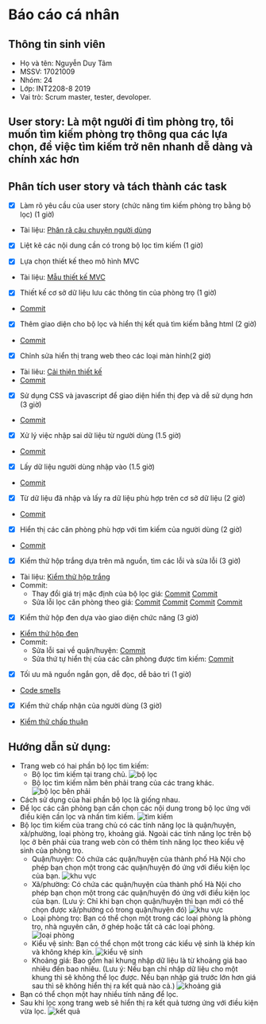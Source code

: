 
# Báo cáo cá nhân
## Thông tin sinh viên
* Họ và tên: Nguyễn Duy Tâm
* MSSV: 17021009
* Nhóm: 24
* Lớp: INT2208-8 2019
* Vai trò: Scrum master, tester, devoloper.
## User story: Là một người đi tìm phòng trọ, tôi muốn tìm kiếm phòng trọ thông qua các lựa chọn, để việc tìm kiếm trở nên nhanh dễ dàng và chính xác hơn
## Phân tích user story và tách thành các task
- [x] Làm rõ yêu cầu của user story (chức năng tìm kiếm phòng trọ bằng bộ lọc) (1 giờ) 
* Tài liệu: [Phân rã câu chuyện người dùng](https://docs.google.com/document/d/1a4i_31R8WBUAnF91syr1FwBpKoAiTY6rEJt1xWjb74M/edit#)

- [x] Liệt kê các nội dung cần có trong bộ lọc tìm kiếm (1 giờ)

- [x] Lựa chọn thiết kế theo mô hình MVC 
* Tài liệu: [Mẫu thiết kế MVC](https://docs.google.com/document/d/1a4i_31R8WBUAnF91syr1FwBpKoAiTY6rEJt1xWjb74M/edit#heading=h.kehlqoeo6d9r)

- [x] Thiết kế cơ sở dữ liệu lưu các thông tin của phòng trọ (1 giờ) 
* [Commit](https://github.com/thangnmuet2017/TroTotHN/commit/63f9c24830ed0c76f02979be1f7776e1365cd138)

- [x] Thêm giao diện cho bộ lọc và hiển thị kết quả tìm kiếm bằng html (2 giờ) 
* [Commit](https://github.com/thangnmuet2017/TroTotHN/commit/950cd94a308cb3a3162023ff40aee4b1b7ceceac)

- [x] Chỉnh sửa hiển thị trang web theo các loại màn hình(2 giờ) 
* Tài liêu: [Cải thiện thiết kế](https://docs.google.com/document/d/1a4i_31R8WBUAnF91syr1FwBpKoAiTY6rEJt1xWjb74M/edit#heading=h.k2pmncz8nvla)  
* [Commit](https://github.com/thangnmuet2017/TroTotHN/commit/950cd94a308cb3a3162023ff40aee4b1b7ceceac)

- [x] Sử dụng CSS và javascript để giao diện hiển thị đẹp và dễ sử dụng hơn (3 giờ) 
* [Commit](https://github.com/thangnmuet2017/TroTotHN/commit/950cd94a308cb3a3162023ff40aee4b1b7ceceac)

- [x] Xử lý việc nhập sai dữ liệu từ người dùng (1.5 giờ) 
* [Commit](https://github.com/thangnmuet2017/TroTotHN/commit/e84df65ea0062dcabd5c4cc91621399c51708ffa)

- [x] Lấy dữ liệu người dùng nhập vào  (1.5 giờ) 
* [Commit](https://github.com/thangnmuet2017/TroTotHN/commit/3453a12cf8a0d35bdf68473abe869992bd21cc80)

- [x] Từ dữ liệu đã nhập và lấy ra dữ liệu phù hợp trên cơ sở dữ liệu (2 giờ) 
* [Commit](https://github.com/thangnmuet2017/TroTotHN/commit/3453a12cf8a0d35bdf68473abe869992bd21cc80)

- [x] Hiển thị các căn phòng phù hợp với tìm kiếm của người dùng (2 giờ) 
* [Commit](https://github.com/thangnmuet2017/TroTotHN/commit/3453a12cf8a0d35bdf68473abe869992bd21cc80)

- [x] Kiểm thử hộp trắng dựa trên mã nguồn, tìm các lỗi và sửa lỗi (3 giờ)
* Tài liệu: [Kiểm thử hộp trắng](https://docs.google.com/document/d/1a4i_31R8WBUAnF91syr1FwBpKoAiTY6rEJt1xWjb74M/edit#heading=h.ryzy80x4sqk1)
* Commit: 
  * Thay đổi giá trị mặc định của bộ lọc giá: 
    [Commit](https://github.com/thangnmuet2017/TroTotHN/commit/292dbd8a0cd52e3c1fc30662ac4302ffc522424e)
    [Commit](https://github.com/thangnmuet2017/TroTotHN/commit/dbde71f013ab32a313887dc0913d0735add7257e)
  * Sửa lỗi lọc căn phòng theo giá: 
    [Commit](https://github.com/thangnmuet2017/TroTotHN/commit/8a5addf55869b4bc32109f43f19b26528fc4bbb8)
    [Commit](https://github.com/thangnmuet2017/TroTotHN/commit/77b2cbf849420d72435bb74bd7222773474a6690)
    [Commit](https://github.com/thangnmuet2017/TroTotHN/commit/602c332fb6ef53c01d9bba99740985fc8d4df485)
    [Commit](https://github.com/thangnmuet2017/TroTotHN/commit/6817f5379980d81a02793c3d01308dc150353d47)

- [x] Kiểm thử hộp đen dựa vào giao diện chức năng (3 giờ) 
* [Kiểm thử hộp đen](https://docs.google.com/document/d/1a4i_31R8WBUAnF91syr1FwBpKoAiTY6rEJt1xWjb74M/edit#heading=h.zhrswbsdiifd)
* Commit:
  * Sửa lỗi sai về quận/huyện: [Commit](https://github.com/thangnmuet2017/TroTotHN/commit/29e62ca13847a149b80adebddfb4b89404377b0b)
  * Sửa thứ tự hiển thị của các căn phòng được tìm kiếm: [Commit](https://github.com/thangnmuet2017/TroTotHN/commit/d151b2d911fff0762d9e0dc2cedbc4961fe792cb)

- [x] Tối ưu mã nguồn ngắn gọn, dễ đọc, dễ bảo trì (1 giờ) 
* [Code smells](https://docs.google.com/document/d/1a4i_31R8WBUAnF91syr1FwBpKoAiTY6rEJt1xWjb74M/edit#heading=h.9u1t50em5040)

- [x] Kiểm thử chấp nhận của người dùng (3 giờ) 
* [Kiểm thử chấp thuận](https://docs.google.com/document/d/1a4i_31R8WBUAnF91syr1FwBpKoAiTY6rEJt1xWjb74M/edit#heading=h.e3sa5k1h7i5n)
## Hướng dẫn sử dụng:
* Trang web có hai phần bộ lọc tìm kiếm: 
  * Bộ lọc tìm kiếm tại trang chủ.
  ![bộ lọc](https://user-images.githubusercontent.com/43299711/57629090-61b88300-75c5-11e9-981e-0d56109bd2a8.png)
  * Bộ lọc tìm kiếm nằm bên phải trang của các trang khác.
  ![bộ lọc bên phải](https://user-images.githubusercontent.com/43299711/57629116-7268f900-75c5-11e9-87ec-0a4ea1c291f5.png)
* Cách sử dụng của hai phần bộ lọc là giống nhau.
* Để lọc các căn phòng bạn cần chọn các nội dung trong bộ lọc ứng với điều kiện cần lọc và nhấn tìm kiếm.
![tìm kiếm](https://user-images.githubusercontent.com/43299711/57629784-9711a080-75c6-11e9-8662-5893666699a9.png)
* Bộ lọc tìm kiếm của trang chủ có các tính năng lọc là quận/huyện, xã/phường, loại phòng trọ, khoảng giá. Ngoài các tính năng lọc trên bộ lọc ở bên phải của trang web còn có thêm tính năng lọc theo kiểu vệ sinh của phòng trọ.
  * Quận/huyện: Có chứa các quận/huyện của thành phố Hà Nội cho phép bạn chọn một trong các quận/huyện đó ứng với điều kiện lọc của bạn.
  ![khu vực](https://user-images.githubusercontent.com/43299711/57631006-dc36d200-75c8-11e9-9bbf-d28c64096c61.png)
  * Xã/phường: Có chứa các quận/huyện của thành phố Hà Nội cho phép bạn chọn một trong các quận/huyện đó ứng với điều kiện lọc của bạn. (Lưu ý: Chỉ khi bạn chọn quận/huyện thì bạn mới có thể chọn được xã/phường có trong quận/huyện đó)
  ![khu vực](https://user-images.githubusercontent.com/43299711/57631006-dc36d200-75c8-11e9-9bbf-d28c64096c61.png)
  * Loại phòng trọ: Bạn có thể chọn một trong các loại phòng là phòng trọ, nhà nguyên căn, ở ghép hoặc tất cả các loại phòng.
  ![loại phòng](https://user-images.githubusercontent.com/43299711/57631037-eeb10b80-75c8-11e9-99ab-0d4912b0102a.png)
  * Kiểu vệ sinh: Bạn có thể chọn một trong các kiểu vệ sinh là khép kín và không khép kín.
  ![kiểu vệ sinh](https://user-images.githubusercontent.com/43299711/57631059-f96ba080-75c8-11e9-9478-1a41c2e4ecc7.png)
  * Khoảng giá: Bao gồm hai khung nhập dữ liệu là từ khoảng giá bao nhiêu đến bao nhiêu. (Lưu ý: Nếu bạn chỉ nhập dữ liệu cho một khung thì sẽ không thể lọc được. Nếu bạn nhập giá trước lớn hơn giá sau thì sẽ không hiển thị ra kết quả nào cả.)
  ![khoảng giá](https://user-images.githubusercontent.com/43299711/57631097-0a1c1680-75c9-11e9-9e06-8ba7c28197cd.png)
* Bạn có thể chọn một hay nhiều tính năng để lọc.
* Sau khi lọc xong trang web sẽ hiển thị ra kết quả tương ứng với điều kiện vừa lọc.
![kết quả](https://user-images.githubusercontent.com/43299711/57631465-bbbb4780-75c9-11e9-8314-0a491c9488f7.png)
